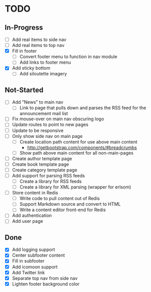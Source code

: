 # TODO

## In-Progress

* [ ] Add real items to side nav
* [ ] Add real items to top nav
* [x] Fill in footer
  * [ ] Convert footer menu to function in nav module
  * [ ] Add links to footer menu
* [x] Add sticky bottom
  * [ ] Add siloutette imagery

## Not-Started

* [ ] Add "News" to main nav
  * [ ] Link to page that pulls down and parses the RSS feed for the
        announcement mail list
* [ ] Fix mouse-over on main nav obscuring logo
* [ ] Update routes to point to new pages
* [ ] Update to be responsive
* [ ] Only show side nav on main page
  * [ ] Create location path content for use above main content
    * http://getbootstrap.com/components/#breadcrumbs
  * [ ] Show path above main content for all non-main-pages
* [ ] Create author template page
* [ ] Create book template page
* [ ] Create category template page
* [ ] Add support for parsing RSS feeds
  * [ ] Create a library for RSS feeds
  * [ ] Create a library for XML parsing (wrapper for erlsom)
* [ ] Store content in Redis
  * [ ] Write code to pull content out of Redis
  * [ ] Support Markdown source and convert to HTML
  * [ ] Write a content editor front-end for Redis
* [ ] Add authentication
* [ ] Add user page

## Done

* [x] Add logging support
* [x] Center subfooter content
* [x] Fill in subfooter
* [x] Add icomoon support
* [x] Add Twitter link
* [x] Separate top nav from side nav
* [x] Lighten footer background color
